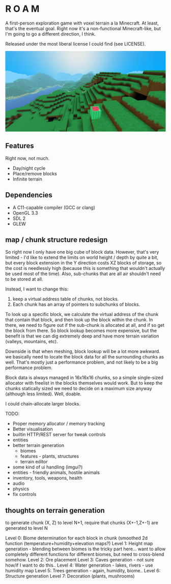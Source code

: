 # R O A M

A first-person exploration game with voxel terrain a la Minecraft. At
least, that's the eventual goal. Right now it's a non-functional
Minecraft-like, but I'm going to go a different direction, I think.

Released under the most liberal license I could find (see LICENSE).

![screenshot](https://raw.githubusercontent.com/krig/roam/78a696e2835fe0f5cd1d7557d1d687cee171a56c/data/screenshot.jpg)

## Features

Right now, not much.

* Day/night cycle
* Place/remove blocks
* Infinite terrain

## Dependencies

* A C11-capable compiler (GCC or clang)
* OpenGL 3.3
* SDL 2
* GLEW

## map / chunk structure redesign

So right now I only have one big cube of block data. However, that's
very limited - I'd like to extend the limits on world height / depth
by quite a bit, but every block extension in the Y direction costs XZ
blocks of storage, so the cost is needlessly high (because this is
something that wouldn't actually be used most of the time).
Also, sub-chunks that are all air shouldn't need to be stored at all.

Instead, I want to change this:

1. keep a virtual address table of chunks, not blocks.
2. Each chunk has an array of pointers to subchunks of blocks.

To look up a specific block, we calculate the virtual address of the
chunk that contain that block, and then look up the block within the
chunk. In there, we need to figure out if the sub-chunk is allocated
at all, and if so get the block from there. So block lookup becomes
more expensive, but the benefit is that we can dig extremely deep and
have more terrain variation (valleys, mountains, etc).

Downside is that when meshing, block lookup will be a lot more
awkward. we basically need to locate the block data for all the
surrounding chunks as well. That's mostly just a performance problem,
and not likely to be a big performance problem.

Block data is always managed in 16x16x16 chunks, so a simple
single-sized allocator with freelist in the blocks themselves would
work. But to keep the chunks statically sized we need to decide on a
maximum size anyway (although less limited). Well, doable.

I could chain-allocate larger blocks.

TODO:

* Proper memory allocator / memory tracking
* Better visualisation
* builtin HTTP/REST server for tweak controls
* entities
* better terrain generation
  * biomes
  * features - plants, structures
  * terrain editor
* some kind of ui handling (imgui?)
* entities - friendly animals, hostile animals
* inventory, tools, weapons, health
* audio
* physics
* fix controls



## thoughts on terrain generation

to generate chunk (X, Z) to level N+1,
require that chunks (X+-1,Z+-1) are generated to level N

Level 0: Biome determination for each block in chunk (smoothed 2d function (temperature+humidity+elevation maps?)
Level 1: Height map generation - blending between biomes is the tricky
part here... want to allow completely different functions for
different biomes, but need to cross-blend somehow.
Level 2: Ore placement
Level 3: Caves generation - not sure how/if I want to do this..
Level 4: Water generation - lakes, rivers - use humidity map
Level 5: Trees generation - again, humidity, biome..
Level 6: Structure generation
Level 7: Decoration (plants, mushrooms)

